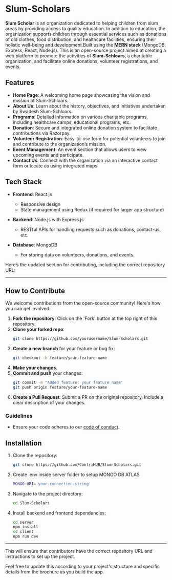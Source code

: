 # Slum-Scholars

**Slum Scholar** is an organization dedicated to helping children from slum areas by providing access to quality education. In addition to education, the organization supports children through essential services such as donations of old clothes, food distribution, and healthcare facilities, ensuring their holistic well-being and development.Built using the **MERN stack** (MongoDB, Express, React, Node.js). This is an open-source project aimed at creating a web platform to promote the activities of **Slum-Schloars**, a charitable organization, and facilitate online donations, volunteer registrations, and events.

## Features

- **Home Page**: A welcoming home page showcasing the vision and mission of Slum-Schloars.
- **About Us**: Learn about the history, objectives, and initiatives undertaken by Swadesh Slum-Schloars.
- **Programs**: Detailed information on various charitable programs, including healthcare camps, educational programs, etc.
- **Donation**: Secure and integrated online donation system to facilitate contributions via Razorpay.
- **Volunteer Registration**: Easy-to-use form for potential volunteers to join and contribute to the organization’s mission.
- **Event Management**: An event section that allows users to view upcoming events and participate.
- **Contact Us**: Connect with the organization via an interactive contact form or locate us using integrated maps.

## Tech Stack

- **Frontend**: React.js
  - Responsive design 
  - State management using Redux (if required for larger app structure)
  
- **Backend**: Node.js with Express.js
  - RESTful APIs for handling requests such as donations, contact-us, etc.
  
- **Database**: MongoDB
  - For storing data on volunteers, donations, and events.
  

Here’s the updated section for contributing, including the correct repository URL:

---

## How to Contribute

We welcome contributions from the open-source community! Here's how you can get involved:

1. **Fork the repository**: Click on the 'Fork' button at the top right of this repository.
2. **Clone your forked repo**:
   ```bash
   git clone https://github.com/yourusername/Slum-Scholars.git
   ```
3. **Create a new branch** for your feature or bug fix:
   ```bash
   git checkout -b feature/your-feature-name
   ```
4. **Make your changes**.
5. **Commit and push** your changes:
   ```bash
   git commit -m "Added feature: your feature name"
   git push origin feature/your-feature-name
   ```
6. **Create a Pull Request**: Submit a PR on the original repository. Include a clear description of your changes.

### Guidelines

- Ensure your code adheres to our [code of conduct](CODE_OF_CONDUCT.md).

## Installation

1. Clone the repository:
   ```bash
   git clone https://github.com/ContriHUB/Slum-Scholars.git
   ```
2. Create .env inside server folder to setup MONGO DB ATLAS
   ```bash
   MONGO_URI='your-connection-string'
   ```
3. Navigate to the project directory:
   ```bash
   cd Slum-Scholars
   ```
4. Install backend and frontend dependencies:
   ```bash
   cd server 
   npm install
   cd client
   npm run dev
   ```

---

This will ensure that contributors have the correct repository URL and instructions to set up the project.


Feel free to update this according to your project's structure and specific details from the brochure as you build the app.
